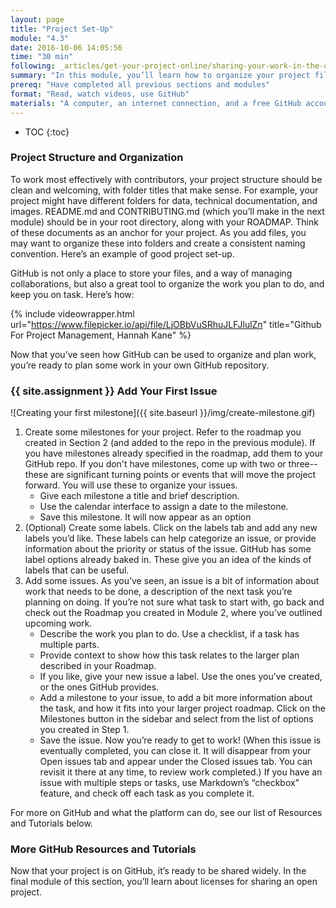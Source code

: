 ```yaml
---
layout: page
title: "Project Set-Up"
module: "4.3"
date: 2016-10-06 14:05:56
time: "30 min"
following: _articles/get-your-project-online/sharing-your-work-in-the-open.md
summary: "In this module, you’ll learn how to organize your project files so they are easy for newcomers to navigate. You’ll also create your very first GitHub issue!"
prereq: "Have completed all previous sections and modules"
format: "Read, watch videos, use GitHub"
materials: "A computer, an internet connection, and a free GitHub account"
---
```

* TOC
{:toc}

### Project Structure and Organization

To work most effectively with contributors, your project structure should be clean and welcoming, with folder titles that make sense. For example, your project might have different folders for data, technical documentation, and images. README.md and CONTRIBUTING.md (which you’ll make in the next module) should be in your root directory, along with your ROADMAP. Think of these documents as an anchor for your project. As you add files, you may want to organize these into folders and create a consistent naming convention. Here’s an example of good project set-up.

GitHub is not only a place to store your files, and a way of managing collaborations, but also a great tool to organize the work you plan to do, and keep you on task. Here’s how:

<!--- Add examples here! --->

{% include videowrapper.html
  url="https://www.filepicker.io/api/file/LjOBbVuSRhuJLFJlulZn"
  title="Github For Project Management, Hannah Kane" %}

Now that you’ve seen how GitHub can be used to organize and plan work, you’re ready to plan some work in your own GitHub repository.

### {{ site.assignment }} Add Your First Issue

![Creating your first milestone]({{ site.baseurl }}/img/create-milestone.gif)

1.  Create some milestones for your project. Refer to the roadmap you created in Section 2 (and added to the repo in the previous module). If you have milestones already specified in the roadmap, add them to your GitHub repo. If you don't have milestones, come up with two or three-- these are significant turning points or events that will move the project forward. You will use these to organize your issues.
    *  Give each milestone a title and brief description.
    *  Use the calendar interface to assign a date to the milestone.
    *  Save this milestone. It will now appear as an option
2.  (Optional) Create some labels. Click on the labels tab and add any new labels you’d like. These labels can help categorize an issue, or provide information about the priority or status of the issue. GitHub has some label options already baked in. These give you an idea of the kinds of labels that can be useful.
3.  Add some issues. As you’ve seen, an issue is a bit of information about work that needs to be done, a description of the next task you’re planning on doing. If you’re not sure what task to start with, go back and check out the Roadmap you created in Module 2, where you’ve outlined upcoming work.
    * Describe the work you plan to do. Use a checklist, if a task has multiple parts.
    * Provide context to show how this task relates to the larger plan described in your Roadmap.
    * If you like, give your new issue a label. Use the ones you’ve created, or the ones GitHub provides.
    * Add a milestone to your issue, to add a bit more information about the task, and how it fits into your larger project roadmap. Click on the Milestones button in the sidebar and select from the list of options you created in Step 1\.
    * Save the issue. Now you’re ready to get to work! (When this issue is eventually completed, you can close it. It will disappear from your Open issues tab and appear under the Closed issues tab. You can revisit it there at any time, to review work completed.) If you have an issue with multiple steps or tasks, use Markdown’s “checkbox” feature, and check off each task as you complete it.

For more on GitHub and what the platform can do, see our list of Resources and Tutorials below.

### More GitHub Resources and Tutorials

Now that your project is on GitHub, it’s ready to be shared widely. In the final module of this section, you’ll learn about licenses for sharing an open project.
